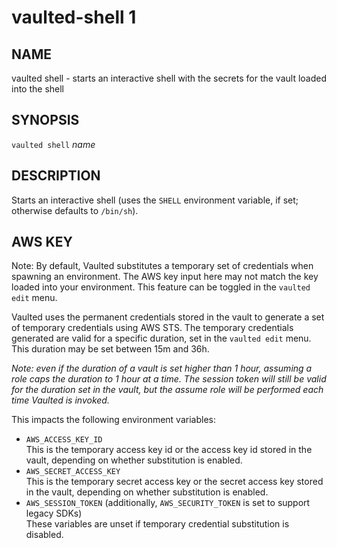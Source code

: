 vaulted-shell 1
===============

NAME
----

vaulted shell - starts an interactive shell with the secrets for the vault loaded into the shell

SYNOPSIS
--------

`vaulted shell` *name*

DESCRIPTION
-----------

Starts an interactive shell (uses the `SHELL` environment variable, if set;
otherwise defaults to `/bin/sh`).

AWS KEY
-------

Note: By default, Vaulted substitutes a temporary set of credentials when spawning an environment.
The AWS key input here may not match the key loaded into your environment. This feature can be toggled in the
`vaulted edit` menu.

Vaulted uses the permanent credentials stored in the vault to generate a set of temporary credentials using AWS STS.
The temporary credentials generated are valid for a specific duration, set in the `vaulted edit` menu. This duration
may be set between 15m and 36h.

*Note: even if the duration of a vault is set higher than 1 hour, assuming a
role caps the duration to 1 hour at a time. The session token will still be
valid for the duration set in the vault, but the assume role will be performed
each time Vaulted is invoked.*

This impacts the following environment variables:

 * `AWS_ACCESS_KEY_ID`  
   This is the temporary access key id or the access key id stored in the vault,
   depending on whether substitution is enabled.
 * `AWS_SECRET_ACCESS_KEY`  
   This is the temporary secret access key or the secret access key stored in the vault,
   depending on whether substitution is enabled.
 * `AWS_SESSION_TOKEN` (additionally, `AWS_SECURITY_TOKEN` is set to support legacy SDKs)  
   These variables are unset if temporary credential substitution is disabled.
